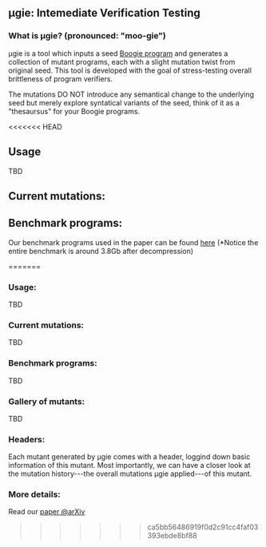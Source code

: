 ## μgie: Intemediate Verification Testing

### What is μgie? (pronounced: "moo-gie") 

μgie is a tool which inputs a seed [Boogie program](https://github.com/boogie-org/boogie) 
and generates a collection of mutant programs, each with a slight mutation twist from
original seed. This tool is developed with the goal of stress-testing overall brittleness of program verifiers. 

The mutations DO NOT introduce any semantical change
to the underlying seed but merely explore syntatical variants of the
seed, think of it as a "thesaursus" for your Boogie programs.

<<<<<<< HEAD
## Usage 
TBD 

## Current mutations: 


## Benchmark programs: 
Our benchmark programs used in the paper can be found [here](https://chalmersuniversity.box.com/shared/static/5a1dvt1s0am5smx4u23oezuw6633hiuf.zip) (*Notice the entire benchmark is around 3.8Gb after decompression) 

<!-- | Mutation Name                   | Mutation Code   | description                                                                                                                                                                                                                                 | -->
<!-- | --------------                  | --------------- | -----------                                                                                                                                                                                                                                 | -->
<!-- | Swapping Declarations           | S1              | swapping two randomly selected declarations from the seed program; according to Boogie documentation the declaration order should be immaterial! but according to our preliminary study, 50% of the permutations can lead to proof failure. | -->
<!-- | Axiomatize function definitions | S2              |                                                                                                                                                                                                                                             | -->

=======
<!-- As a by-product, you can also use μgie to generate arbitrarily big benchmark for your verifiers, provided a suitable Boogie interface -->

### Usage: 
TBD 

### Current mutations: 
TBD

### Benchmark programs: 
TBD 

### Gallery of mutants: 
TBD

### Headers: 
Each mutant generated by μgie comes with a header, loggind down basic
information of this mutant. Most importantly, we can have a closer
look at the mutation history---the overall mutations μgie applied---of
this mutant. 

### More details: 
Read our [paper @arXiv]()
>>>>>>> ca5bb56486919f0d2c91cc4faf03393ebde8bf88
